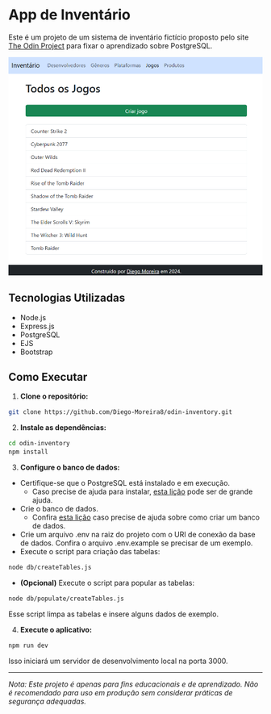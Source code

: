 # App de Inventário

Este é um projeto de um sistema de inventário fictício proposto pelo site [The Odin Project](https://www.theodinproject.com/) para fixar o aprendizado sobre PostgreSQL.

![Captura de tela do projeto](./public/images/project-screenshot.png)

## Tecnologias Utilizadas

- Node.js
- Express.js
- PostgreSQL
- EJS
- Bootstrap

## Como Executar

1. **Clone o repositório:**

```bash
git clone https://github.com/Diego-Moreira8/odin-inventory.git
```

2. **Instale as dependências:**

```bash
cd odin-inventory
npm install
```

3. **Configure o banco de dados:**

- Certifique-se que o PostgreSQL está instalado e em execução.
  - Caso precise de ajuda para instalar, [esta lição](https://www.theodinproject.com/lessons/nodejs-installing-postgresql#installing-postgresql) pode ser de grande ajuda.
- Crie o banco de dados.
  - Confira [esta lição](https://www.theodinproject.com/lessons/nodejs-using-postgresql#setting-up-the-db) caso precise de ajuda sobre como criar um banco de dados.
- Crie um arquivo .env na raiz do projeto com o URI de conexão da base de dados. Confira o arquivo .env.example se precisar de um exemplo.
- Execute o script para criação das tabelas:

```bash
node db/createTables.js
```

- **(Opcional)** Execute o script para popular as tabelas:

```bash
node db/populate/createTables.js
```

Esse script limpa as tabelas e insere alguns dados de exemplo.

4. **Execute o aplicativo:**

```bash
npm run dev
```

Isso iniciará um servidor de desenvolvimento local na porta 3000.

---

_Nota: Este projeto é apenas para fins educacionais e de aprendizado. Não é recomendado para uso em produção sem considerar práticas de segurança adequadas._
